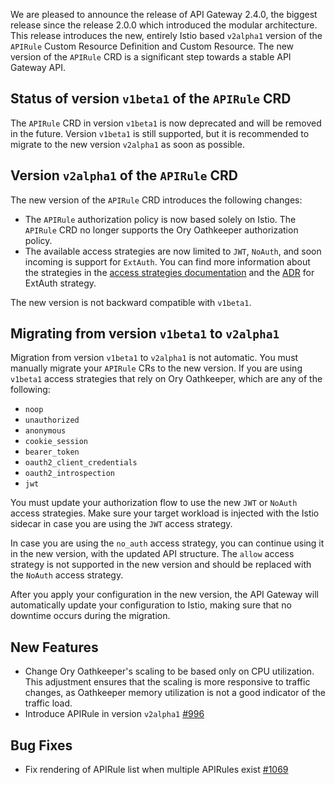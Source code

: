 We are pleased to announce the release of API Gateway 2.4.0, the biggest release since the release 2.0.0 which introduced the modular architecture.
This release introduces the new, entirely Istio based `v2alpha1` version of the `APIRule` Custom Resource Definition and Custom Resource.
The new version of the `APIRule` CRD is a significant step towards a stable API Gateway API.

## Status of version `v1beta1` of the `APIRule` CRD

The `APIRule` CRD in version `v1beta1` is now deprecated and will be removed in the future.
Version `v1beta1` is still supported, but it is recommended to migrate to the new version `v2alpha1` as soon as possible.

## Version `v2alpha1` of the `APIRule` CRD

The new version of the `APIRule` CRD introduces the following changes:
- The `APIRule` authorization policy is now based solely on Istio. The `APIRule` CRD no longer supports the Ory Oathkeeper authorization policy.
- The available access strategies are now limited to `JWT`, `NoAuth`, and soon incoming is support for `ExtAuth`. You can find more information about the strategies in the [access strategies documentation](../user/custom-resources/apirule/v2alpha1/04-15-api-rule-access-strategies.md) and the [ADR](https://github.com/kyma-project/api-gateway/issues/938) for ExtAuth strategy.

The new version is not backward compatible with `v1beta1`.

## Migrating from version `v1beta1` to `v2alpha1`

Migration from version `v1beta1` to `v2alpha1` is not automatic.
You must manually migrate your `APIRule` CRs to the new version.
If you are using `v1beta1` access strategies that rely on Ory Oathkeeper, which are any of the following:
- `noop`
- `unauthorized`
- `anonymous`
- `cookie_session`
- `bearer_token`
- `oauth2_client_credentials`
- `oauth2_introspection`
- `jwt`

You must update your authorization flow to use the new `JWT` or `NoAuth` access strategies.
Make sure your target workload is injected with the Istio sidecar in case you are using the `JWT` access strategy.

In case you are using the `no_auth` access strategy, you can continue using it in the new version, with the updated API structure.
The `allow` access strategy is not supported in the new version and should be replaced with the `NoAuth` access strategy.

After you apply your configuration in the new version, the API Gateway will automatically update your configuration to Istio, making sure that no downtime occurs during the migration.

## New Features

- Change Ory Oathkeeper's scaling to be based only on CPU utilization. This adjustment ensures that the scaling is more responsive to traffic changes, as Oathkeeper memory utilization is not a good indicator of the traffic load.
- Introduce APIRule in version `v2alpha1` [#996](https://github.com/kyma-project/api-gateway/pull/996)

## Bug Fixes

- Fix rendering of APIRule list when multiple APIRules exist [#1069](https://github.com/kyma-project/api-gateway/pull/1069)
